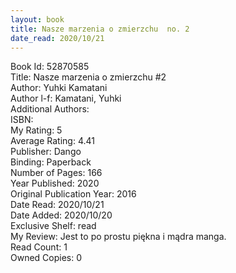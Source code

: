 ```yaml
---
layout: book
title: Nasze marzenia o zmierzchu  no. 2
date_read: 2020/10/21
---
```


Book Id: 52870585<br />
Title: Nasze marzenia o zmierzchu #2<br />
Author: Yuhki Kamatani<br />
Author l-f: Kamatani, Yuhki<br />
Additional Authors: <br />
ISBN: <br />
My Rating: 5<br />
Average Rating: 4.41<br />
Publisher: Dango<br />
Binding: Paperback<br />
Number of Pages: 166<br />
Year Published: 2020<br />
Original Publication Year: 2016<br />
Date Read: 2020/10/21<br />
Date Added: 2020/10/20<br />
Exclusive Shelf: read<br />
My Review: Jest to po prostu piękna i mądra manga.<br />
Read Count: 1<br />
Owned Copies: 0<br />

